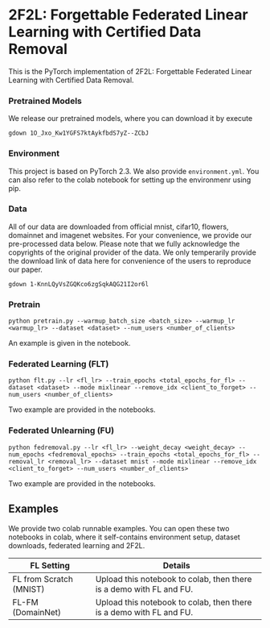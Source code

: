 # 2F2L: Forgettable Federated Linear Learning with Certified Data Removal

This is the PyTorch implementation of 2F2L: Forgettable Federated Linear Learning with Certified Data Removal.

### Pretrained Models
We release our pretrained models, where you can download it by execute
```
gdown 1O_Jxo_Kw1YGFS7ktAykfbdS7yZ--ZCbJ
```

### Environment
This project is based on PyTorch 2.3. We also provide `environment.yml`. You can also refer to the colab notebook for setting up the environmenr using pip.

### Data
All of our data are downloaded from official mnist, cifar10, flowers, domainnet and imagenet websites. For your convenience, we provide our pre-processed data below. Please note that we fully acknowledge the copyrights of the original provider of the data. We only temperarily provide the download link of data here for convenience of the users to reproduce our paper.

```
gdown 1-KnnLQyVsZGQKco6zgSqkAQG21I2or6l
```

### Pretrain
```
python pretrain.py --warmup_batch_size <batch_size> --warmup_lr <warmup_lr> --dataset <dataset> --num_users <number_of_clients>
```
An example is given in the notebook.

### Federated Learning (FLT)
```
python flt.py --lr <fl_lr> --train_epochs <total_epochs_for_fl> --dataset <dataset> --mode mixlinear --remove_idx <client_to_forget> --num_users <number_of_clients>
```
Two example are provided in the notebooks.

### Federated Unlearning (FU)
```
python fedremoval.py --lr <fl_lr> --weight_decay <weight_decay> --num_epochs <fedremoval_epochs> --train_epochs <total_epochs_for_fl> --removal_lr <removal_lr> --dataset mnist --mode mixlinear --remove_idx <client_to_forget> --num_users <number_of_clients>
```
Two example are provided in the notebooks.

## Examples
We provide two colab runnable examples. You can open these two notebooks in colab, where it self-contains environment setup, dataset downloads, federated learning and 2F2L.

|  FL Setting   | Details  |
|  ----  | ----  |
| FL from Scratch (MNIST) | Upload this notebook to colab, then there is a demo with FL and FU. |
| FL-FM (DomainNet)  | Upload this notebook to colab, then there is a demo with FL and FU. |
